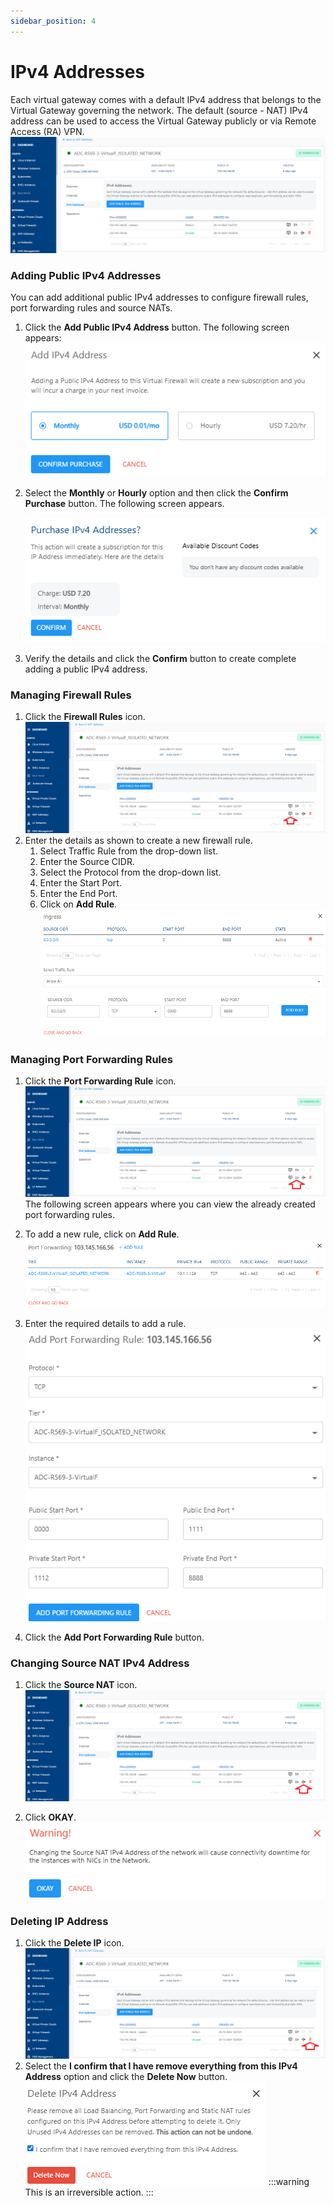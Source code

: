 ```yaml
---
sidebar_position: 4
---
```

# IPv4 Addresses
Each virtual gateway comes with a default IPv4 address that belongs to the Virtual Gateway governing the network. The default (source - NAT) IPv4 address can be used to access the Virtual Gateway publicly or via Remote Access (RA) VPN.
![Manage NAT gateway](img/NAT4.png)

### Adding Public IPv4 Addresses
You can add additional public IPv4 addresses to configure firewall rules, port forwarding rules and source NATs.

1. Click the **Add Public IPv4 Address** button. The following screen appears:
   ![Manage NAT gateway](img/NAT5.png)
2. Select the **Monthly** or **Hourly** option and then click the **Confirm Purchase** button. The following screen appears.
   
	  ![Manage NAT gateway](img/NAT6.png)
3. Verify the details and click the **Confirm** button to create complete adding a public IPv4 address.
### Managing Firewall Rules
1. Click the **Firewall Rules** icon.
   ![Manage NAT gateway](img/NAT4a.png)
2. Enter the details as shown to create a new firewall rule.
	1. Select Traffic Rule from the drop-down list.
	2. Enter the Source CIDR.
	3. Select the Protocol from the drop-down list.
	4. Enter the Start Port. 
	5. Enter the End Port.
	6. Click on **Add Rule**.
    ![Manage NAT gateway](img/NAT4aa.png)

### Managing Port Forwarding Rules
1. Click the **Port Forwarding Rule** icon.
   ![Manage NAT gateway](img/NAT4b.png)
	The following screen appears where you can view the already created port forwarding rules.
	
2. To add a new rule, click on **Add Rule**.
   ![Manage NAT gateway](img/NAT4ba.png)

3. Enter the required details to add a rule.
   ![Manage NAT gateway](img/NAT4bb.png)

5. Click the **Add Port Forwarding Rule** button.
   

### Changing Source NAT IPv4 Address
1. Click the **Source NAT** icon.
   ![Manage NAT gateway](img/NAT4c.png)

2. Click **OKAY**. <br />
   ![Manage NAT gateway](img/NAT4ca.png)
   
### Deleting IP Address
1. Click the **Delete IP** icon.
   ![Manage NAT gateway](img/NAT4d.png)
2. Select the **I confirm that I have remove everything from this IPv4 Address** option and click the **Delete Now** button.
   ![Manage NAT gateway](img/NAT4da.png)
	:::warning
	This is an irreversible action.
	:::



